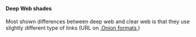 <h4>Deep Web shades</h4>
<p>
Most shown differences between deep web and clear web is that they use slightly different type of links (URL on <a href="https://en.wikipedia.org/wiki/.onion"> .Onion formats </a>)
</p>
